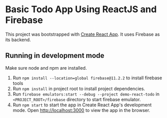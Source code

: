 # Basic Todo App Using ReactJS and Firebase

This project was bootstrapped with [Create React App](https://github.com/facebook/create-react-app). It uses Firebase as its backend.

## Running in development mode

Make sure node and npm are installed.

1. Run `npm install --location=global firebase@11.2.2` to install firebase tools
2. Run `npm install` in project root to install project dependencies.
3. Run `firebase emulators:start --debug --project demo-react-todo` in `<PROJECT_ROOT>/firebase` directory to start firebase emulator.
4. Run `npm start` to start the app in Create React App's development mode. Open [http://localhost:3000](http://localhost:3000) to view the app in the browser.